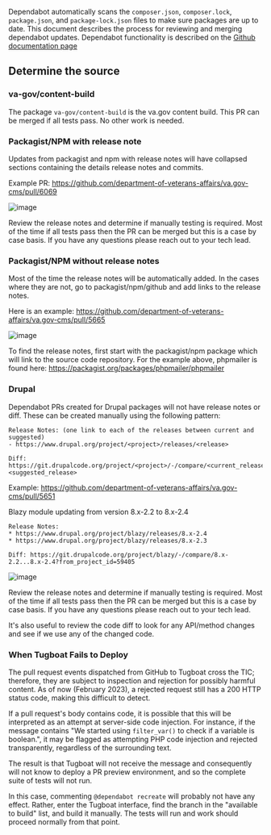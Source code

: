 Dependabot automatically scans the `composer.json`, `composer.lock`, `package.json`, and `package-lock.json` files to make sure packages are up to date.  This document describes the process for reviewing and merging dependabot updates.  Dependabot functionality is described on the [Github documentation page](https://docs.github.com/en/code-security/supply-chain-security/keeping-your-dependencies-updated-automatically)

## Determine the source
  
### va-gov/content-build

The package `va-gov/content-build` is the va.gov content build.  This PR can be merged if all tests pass.  No other work is needed.
  
### Packagist/NPM with release note

Updates from packagist and npm with release notes will have collapsed sections containing the details release notes and commits.

Example PR: https://github.com/department-of-veterans-affairs/va.gov-cms/pull/6069

![image](https://user-images.githubusercontent.com/121603/129742778-e08627e4-94bc-4ce2-bdff-1a8ba3eab31f.png)

Review the release notes and determine if manually testing is required.  Most of the time if all tests pass then the PR can be merged but this is a case by case basis.  If you have any questions please reach out to your tech lead.

### Packagist/NPM without release notes

Most of the time the release notes will be automatically added.  In the cases where they are not, go to packagist/npm/github and add links to the release notes.  

Here is an example: https://github.com/department-of-veterans-affairs/va.gov-cms/pull/5665

![image](https://user-images.githubusercontent.com/121603/129743349-0facd0e5-8380-4b99-8092-16bd03fbfa4a.png)

To find the release notes, first start with the packagist/npm package which will link to the source code repository.  For the example above, phpmailer is found here: https://packagist.org/packages/phpmailer/phpmailer

### Drupal

Dependabot PRs created for Drupal packages will not have release notes or diff.  These can be created manually using the following pattern:

```
Release Notes: (one link to each of the releases between current and suggested)
- https://www.drupal.org/project/<project>/releases/<release>

Diff: https://git.drupalcode.org/project/<project>/-/compare/<current_release>...<suggested_release>

```

Example: https://github.com/department-of-veterans-affairs/va.gov-cms/pull/5651

Blazy module updating from version 8.x-2.2 to 8.x-2.4

```
Release Notes: 
* https://www.drupal.org/project/blazy/releases/8.x-2.4
* https://www.drupal.org/project/blazy/releases/8.x-2.3

Diff: https://git.drupalcode.org/project/blazy/-/compare/8.x-2.2...8.x-2.4?from_project_id=59405
```

![image](https://user-images.githubusercontent.com/121603/129744945-deb9d89c-9482-48a8-8c3c-4bcc1e8aa710.png)

Review the release notes and determine if manually testing is required.  Most of the time if all tests pass then the PR can be merged but this is a case by case basis.  If you have any questions please reach out to your tech lead.

It's also useful to review the code diff to look for any API/method changes and see if we use any of the changed code.

### When Tugboat Fails to Deploy

The pull request events dispatched from GitHub to Tugboat cross the TIC; therefore, they are subject to inspection and rejection for possibly harmful content.  As of now (February 2023), a rejected request still has a 200 HTTP status code, making this difficult to detect.

If a pull request's body contains code, it is possible that this will be interpreted as an attempt at server-side code injection.  For instance, if the message contains "We started using `filter_var()` to check if a variable is boolean.", it may be flagged as attempting PHP code injection and rejected transparently, regardless of the surrounding text.

The result is that Tugboat will not receive the message and consequently will not know to deploy a PR preview environment, and so the complete suite of tests will not run.

In this case, commenting `@dependabot recreate` will probably not have any effect.  Rather, enter the Tugboat interface, find the branch in the "available to build" list, and build it manually.  The tests will run and work should proceed normally from that point.
